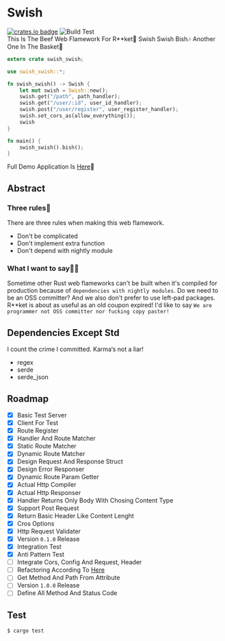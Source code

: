 # Swish
[![crates.io badge](https://img.shields.io/crates/v/swish_swish.svg)](https://crates.io/crates/swish_swish)
![Build Test](https://github.com/NoCtrlZ/swish/workflows/Rust%20Cargo%20Test/badge.svg?branch=master)  
This Is The Beef Web Flamework For R**ket🥩 Swish Swish Bish🎶 Another One In The Basket🏀
```rust
extern crate swish_swish;

use swish_swish::*;

fn swish_swish() -> Swish {
    let mut swish = Swish::new();
    swish.get("/path", path_handler);
    swish.get("/user/:id", user_id_handler);
    swish.post("/user/register", user_register_handler);
    swish.set_cors_as(allow_everything());
    swish
}

fn main() {
    swish_swish().bish();
}
```
Full Demo Application Is [Here](https://github.com/NoCtrlZ/swish/blob/master/test/server)🎱
## Abstract
### Three rules🔔
There are three rules when making this web flamework.
- Don't be complicated
- Don't implement extra function
- Don't depend with nightly module

### What I want to say🏴‍☠️
Sometime other Rust web flameworks can't be built when it's compiled for production because of `dependencies with nightly modules`. Do we need to be an OSS committer? And we also don't prefer to use left-pad packages. R**ket is about as useful as an old coupon expired! I'd like to say `We are programmer not OSS committer nor fucking copy paster!`
## Dependencies Except Std
I count the crime I committed. Karma‘s not a liar!
- regex
- serde
- serde_json
## Roadmap
- [x] Basic Test Server
- [x] Client For Test
- [x] Route Register
- [x] Handler And Route Matcher
- [x] Static Route Matcher
- [x] Dynamic Route Matcher
- [x] Design Request And Response Struct
- [x] Design Error Responser
- [x] Dynamic Route Param Getter
- [x] Actual Http Compiler
- [x] Actual Http Responser
- [x] Handler Returns Only Body With Chosing Content Type
- [x] Support Post Request
- [x] Return Basic Header Like Content Lenght
- [x] Cros Options
- [x] Http Request Validater
- [x] Version `0.1.0` Release
- [x] Integration Test
- [x] Anti Pattern Test
- [ ] Integrate Cors, Config And Request, Header
- [ ] Refactoring According To [Here](https://github.com/NoCtrlZ/swish/blob/master/CONTRIBUTE.md)
- [ ] Get Method And Path From Attribute
- [ ] Version `1.0.0` Release
- [ ] Define All Method And Status Code
## Test
```
$ cargo test
```
